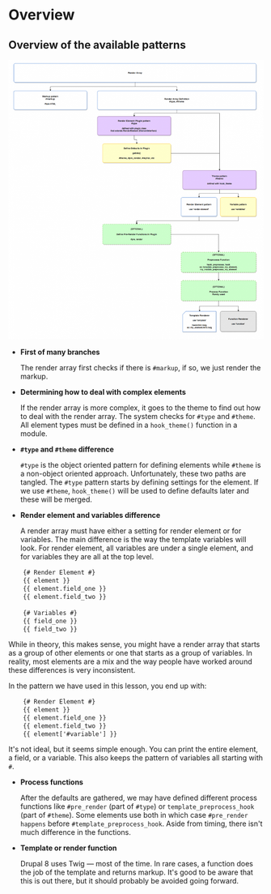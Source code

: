 <!--
{
"name" : "drupal-8-patterns-overview",
"version" : "0.0.1",
"title" : "Lesson 9.5 - Patterns overview",
"description" : "Patterns overview",
"freshnessDate" : 2015-12-11,
"homepage" : "https://docs.acquia.com/articles/drupal-8-patterns-overview",
"canonicalSource" : "https://docs.acquia.com/articles/drupal-8-patterns-overview",
"license" : "CC BY-SA"
}
-->

<!-- @section -->

# Overview

<!-- @section -->

## Overview of the available patterns

[![D8RenderArrayEntireMap.png](https://raw.githubusercontent.com/outlearn-content/acquia/master/assets/D8RenderArrayEntireMap.png)](https://raw.githubusercontent.com/outlearn-content/acquia/master/assets/D8RenderArrayEntireMap.png)

*   **First of many branches**

    The render array first checks if there is `#markup`, if so, we just render the markup.

*   **Determining how to deal with complex elements**

    If the render array is more complex, it goes to the theme to find out how to deal with the render array. The system checks for `#type` and `#theme`. All element types must be defined in a `hook_theme()` function in a module.

*   **`#type` and `#theme` difference**

    `#type` is the object oriented pattern for defining elements while `#theme` is a non-object oriented approach. Unfortunately, these two paths are tangled. The `#type` pattern starts by defining settings for the element. If we use `#theme`, `hook_theme()` will be used to define defaults later and these will be merged.

*   **Render element and variables difference**

    A render array must have either a setting for render element or for variables. The main difference is the way the template variables will look. For render element, all variables are under a single element, and for variables they are all at the top level.

```
    {# Render Element #}
    {{ element }}
    {{ element.field_one }}
    {{ element.field_two }}

    {# Variables #}
    {{ field_one }}
    {{ field_two }}
```

While in theory, this makes sense, you might have a render array that starts as a group of other elements or one that starts as a group of variables. In reality, most elements are a mix and the way people have worked around these differences is very inconsistent.

In the pattern we have used in this lesson, you end up with:

```
    {# Render Element #}
    {{ element }}
    {{ element.field_one }}
    {{ element.field_two }}
    {{ element['#variable'] }}
```

It's not ideal, but it seems simple enough. You can print the entire element, a field, or a variable. This also keeps the pattern of variables all starting with `#`.

*   **Process functions**

    After the defaults are gathered, we may have defined different process functions like `#pre_render` (part of `#type`) or `template_preprocess_hook` (part of `#theme`). Some elements use both in which case `#pre_render happens` before `#template_preprocess_hook`. Aside from timing, there isn't much difference in the functions.

*   **Template or render function**

    Drupal 8 uses Twig — most of the time. In rare cases, a function does the job of the template and returns markup. It's good to be aware that this is out there, but it should probably be avoided going forward.
